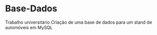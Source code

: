 # Base-Dados


Trabalho universitário
Criação de uma base de dados para um stand de automóveis em MySQL
